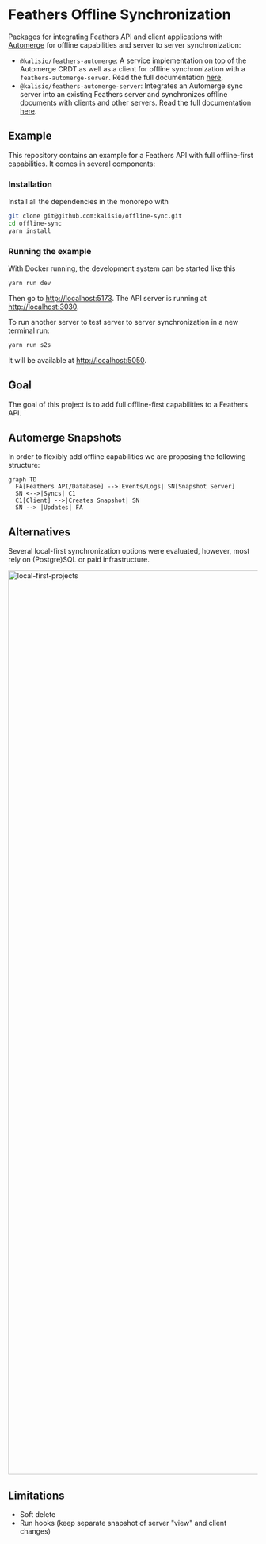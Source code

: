 # Feathers Offline Synchronization

Packages for integrating Feathers API and client applications with [Automerge](https://automerge.org/) for offline capabilities and server to server synchronization:

- `@kalisio/feathers-automerge`: A service implementation on top of the Automerge CRDT as well as a client for offline synchronization with a `feathers-automerge-server`. Read the full documentation [here](packages/feathers-automerge/README.md).
- `@kalisio/feathers-automerge-server`: Integrates an Automerge sync server into an existing Feathers server and synchronizes offline documents with clients and other servers. Read the full documentation [here](packages/feathers-automerge-server/README.md).

## Example

This repository contains an example for a Feathers API with full offline-first capabilities. It comes in several components:

### Installation

Install all the dependencies in the monorepo with

```sh
git clone git@github.com:kalisio/offline-sync.git
cd offline-sync
yarn install
```

### Running the example

With Docker running, the development system can be started like this

```sh
yarn run dev
```

Then go to [http://localhost:5173](http://localhost:5173). The API server is running at [http://localhost:3030](http://localhost:3030).

To run another server to test server to server synchronization in a new terminal run:

```sh
yarn run s2s
```

It will be available at [http://localhost:5050](http://localhost:5050).

## Goal

The goal of this project is to add full offline-first capabilities to a Feathers API.

## Automerge Snapshots

In order to flexibly add offline capabilities we are proposing the following structure:

```mermaid
graph TD
  FA[Feathers API/Database] -->|Events/Logs| SN[Snapshot Server]
  SN <-->|Syncs| C1
  C1[Client] -->|Creates Snapshot| SN
  SN --> |Updates| FA
```

## Alternatives

Several local-first synchronization options were evaluated, however, most rely on (Postgre)SQL or paid infrastructure.

<img width="1821" alt="local-first-projects" src="https://github.com/user-attachments/assets/85c9fa2a-f0b9-4506-af71-1f02d510d1e7" />

## Limitations

- Soft delete
- Run hooks (keep separate snapshot of server "view" and client changes)
